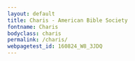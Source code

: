 ```yaml
---
layout: default
title: Charis - American Bible Society
fontname: Charis
bodyclass: charis
permalink: /charis/
webpagetest_id: 160824_W8_3JDQ
---
```

